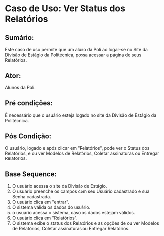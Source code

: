 # Caso de Uso: Ver Status dos Relatórios

## Sumário: 
Este caso de uso permite que um aluno da Poli ao logar-se no Site da Divisão de Estágio da Politécnica, possa acessar a página de seus Relatórios.

## Ator:
Alunos da Poli.

## Pré condições:
É necessário que o usuário esteja logado no site da Divisão de Estágio da Politécnica.

## Pós Condição:
O usuário, logado e após clicar em "Relatórios", pode ver o Status dos Relatórios, e ou ver Modelos de Relatórios, Coletar assinaturas ou Entregar Relatórios.

## Base Sequence:
1. O usuário acessa o site da Divisão de Estágio.
2. O usuário preenche os campos com seu Usuário cadastrado e sua Senha cadastrada.
3. O usuário clica em "entrar".
4. O sistema válida os dados do usuário.
5. o usuário acessa o sistema, caso os dados estejam válidos.
6. O usuário clica em "Relatórios".
7. O sistema exibe o status dos Relatórios e as opções de ou ver Modelos de Relatórios, Coletar assinaturas ou Entregar Relatórios.
